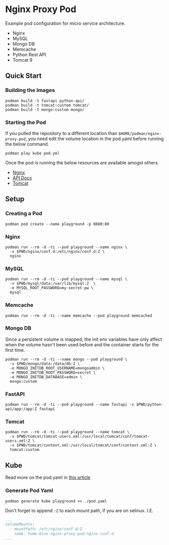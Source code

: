 #  Nginx Proxy Pod

Example pod configuration for micro service architecture.

- Nginx
- MySQL
- Mongo DB
- Memcache
- Python Rest API
- Tomcat 9

## Quick Start

### Building the Images

```shell
podman build -t fastapi python-api/
podman build -t tomcat:custom tomcat/
podman build -t mongo:custom mongo/  
```

### Starting the Pod

If you pulled the repository to a different location than `$HOME/podman/nginx-proxy-pod`,
you need edit the volume location in the pod.yaml before running the below command.

```shell
podman play kube pod.yml
```

Once the pod is running the below resources are available amogst others.

- [Nginx](http://127.0.0.1:8080)
- [API Docs](http://localhost:8080/api/docs)
- [Tomcat](http://localhost:8080/tomcat/docs)

## Setup

### Creating a Pod

```shell
podman pod create --name playground -p 8080:80
```

### Nginx

```shell
podman run --rm -d -ti --pod playground --name nginx \
  -v $PWD/nginx/conf.d:/etc/nginx/conf.d:Z \
  nginx
```

### MySQL

```shell
podman run --rm -d -ti --pod playground --name mysql \
  -v $PWD/mysql/data:/var/lib/mysql:Z  \
  -e MYSQL_ROOT_PASSWORD=my-secret-pw \
  mysql
```

### Memcache

```shell
podman run --rm -d -ti --name memcache --pod playground memcached
```

### Mongo DB

Since a persistent volume is mapped, the init env variables have only affect when the volume hasn't been used before
and the container starts for the first time.

```shell
podman run --rm -d -ti --name mongo --pod playground \
  -v $PWD/mongo/data:/data/db:Z \
  -e MONGO_INITDB_ROOT_USERNAME=mongoadmin \
  -e MONGO_INITDB_ROOT_PASSWORD=secret \
  -e MONGO_INITDB_DATABASE=admin \
  mongo:custom
```

### FastAPI

```shell
podman run --rm -d -ti --pod playground --name fastapi -v $PWD/python-api/app:/app:Z fastapi
```

### Tomcat

```shell
podman run --rm -d -ti --pod playground --name tomcat \
  -v $PWD/tomcat/tomcat-users.xml:/usr/local/tomcat/conf/tomcat-users.xml:Z \
  -v $PWD/tomcat/context.xml:/usr/local/tomcat/conf/context.xml:Z \
  tomcat:custom
```

## Kube

Read more on the pod.yaml in [this article](https://www.redhat.com/sysadmin/compose-podman-pods)

### Generate Pod Yaml

```shell
podman generate kube playground >> ./pod.yaml
```

Don't forget to append `:Z` to each mount path, if you are on selinux. I.E.

```yaml
...
volumeMounts:
  - mountPath: /etc/nginx/conf.d:Z
    name: home-blue-nginx-proxy-pod-nginx-conf.d
...
```

